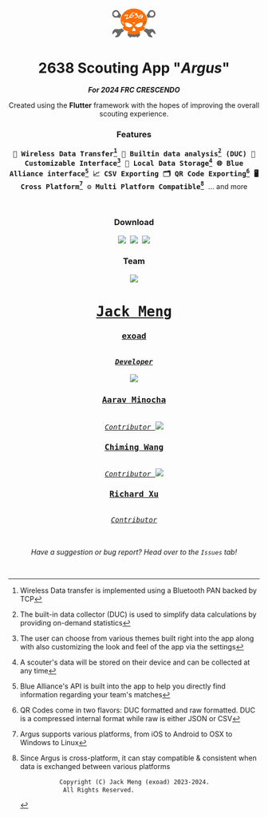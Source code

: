 <div align="center">
<img src="repo/assets/logo.png" width=88 />
<br/>
<h1>2638 Scouting App "<em>Argus</em>"</h1>

<strong><em>For 2024 FRC CRESCENDO</em></strong>

Created using the **Flutter** framework with the hopes of improving the overall scouting experience. 

### Features
<kbd> <strong>📡 Wireless Data Transfer[^1] </strong></kbd> <kbd><strong> 🧮 Builtin data analysis[^2] (DUC) </strong></kbd> <kbd><strong> 📱 Customizable Interface[^3] </strong></kbd> <kbd><strong> 📝 Local Data Storage[^4] </strong></kbd> <kbd><strong> 🌐 Blue Alliance interface[^5] </strong></kbd>
<kbd> <strong>📈 CSV Exporting </strong></kbd> <kbd> <strong>🗂️ QR Code Exporting[^6] </strong></kbd> <kbd> <strong>🖥️ Cross Platform[^7] </strong></kbd> <kbd> <strong>⚙️ Multi Platform Compatible[^8] </strong></kbd> ... and more

<br/>

### Download

<kbd>
<a href="https://github.com/rebels2638/ScoutingApp2024/releases"><img src="https://img.shields.io/badge/Windows-0078D6?style=for-the-badge&logo=windows-10&logoColor=white" height=36 /></a>
</kbd>
 
<kbd>
<a href="https://apps.apple.com/us/app/2638-scout/id1460336620?platform=ipad"><img src="https://img.shields.io/badge/App Store-0D96F6?style=for-the-badge&logo=app-store&logoColor=white" height=36 /></a>
</kbd>
 
<kbd>
<a href="https://apps.apple.com/us/app/2638-scout/id1460336620?platform=ipad"><img src="https://img.shields.io/badge/Android-34A853?style=for-the-badge&logo=android&logoColor=white" height=36 /></a>
</kbd>

### Team

<kbd>
<a href="https://github.com/exoad">
<img src="https://avatars.githubusercontent.com/u/45053009?v=4" width=102> <h1><strong>Jack Meng</strong></h1><h3>exoad</h3><br/><strong><em>Developer</em></strong>
</a>
</kbd>
<br/>
<br/>

<div>
    
<kbd>
<a href="https://github.com/aaravmin">
<img src="https://avatars.githubusercontent.com/u/34218396?s=64&v=4" width=54> <h3><strong>Aarav Minocha</strong></h3><br/><em>Contributor</em>
</a>
</kbd>

<kbd>
<a href="https://github.com/2bf">
<img src="https://avatars.githubusercontent.com/u/88217123?s=54&v=4" width=54> <h3><strong>Chiming Wang</strong></h3><br/><em>Contributor</em>
</a>
</kbd>
<kbd>
<a href="https://github.com/Richard28277">
<img src="https://avatars.githubusercontent.com/u/95157603?s=54&v=4" width=54> <h3><strong>Richard Xu</strong></h3><br/><em>Contributor</em>
</a>
</kbd>

</div>
<br/>
<br/>

*Have a suggestion or bug report? Head over to the `Issues` tab!*

</div>
<br/>


[^1]: Wireless Data transfer is implemented using a Bluetooth PAN backed by TCP
[^2]: The built-in data collector (DUC) is used to simplify data calculations by providing on-demand statistics 
[^3]: The user can choose from various themes built right into the app along with also customizing the look and feel of the app via the settings
[^4]: A scouter's data will be stored on their device and can be collected at any time
[^5]: Blue Alliance's API is built into the app to help you directly find information regarding your team's matches
[^6]: QR Codes come in two flavors: DUC formatted and raw formatted. DUC is a compressed internal format while raw is either JSON or CSV
[^7]: Argus supports various platforms, from iOS to Android to OSX to Windows to Linux
[^8]: Since Argus is cross-platform, it can stay compatible & consistent when data is exchanged between various platforms




                   Copyright (C) Jack Meng (exoad) 2023-2024. 
                    All Rights Reserved.
